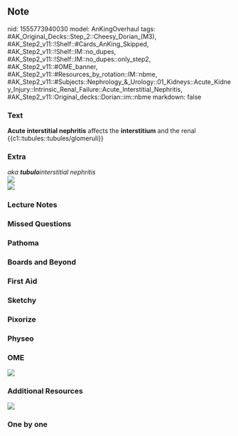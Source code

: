 ## Note
nid: 1555773940030
model: AnKingOverhaul
tags: #AK_Original_Decks::Step_2::Cheesy_Dorian_(M3), #AK_Step2_v11::!Shelf::#Cards_AnKing_Skipped, #AK_Step2_v11::!Shelf::IM::no_dupes, #AK_Step2_v11::!Shelf::IM::no_dupes::only_step2, #AK_Step2_v11::#OME_banner, #AK_Step2_v11::#Resources_by_rotation::IM::nbme, #AK_Step2_v11::#Subjects::Nephrology_&_Urology::01_Kidneys::Acute_Kidney_Injury::Intrinsic_Renal_Failure::Acute_Interstitial_Nephritis, #AK_Step2_v11::Original_decks::Dorian::im::nbme
markdown: false

### Text
<b>Acute interstitial nephritis</b> affects the <b>interstitium</b>
and the renal {{c1::tubules::tubules/glomeruli}}

### Extra
<div>
  <i>aka <b>tubulo</b>interstitial nephritis</i>
</div>
<div>
  <i><img src="paste-4395521070333953.jpg"></i>
</div><img src="paste-5184480792805377.jpg">

### Lecture Notes


### Missed Questions


### Pathoma


### Boards and Beyond


### First Aid


### Sketchy


### Pixorize


### Physeo


### OME
<div class="ome-widget">
  <a href="https://onlinemeded.org?ref=anki"><img src=
  "_OME_AnkiFlashcards_General_3.png"></a>
</div>

### Additional Resources
<div>
  <i><img src="paste-5184467907903489.jpg"></i>
</div>

### One by one

